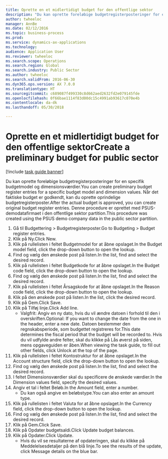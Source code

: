 ```yaml
--- 
title: Oprette en et midlertidigt budget for den offentlige sektor
description: "Du kan oprette foreløbige budgetregisterposteringer for en specifik budgetmodel og dimensionsværdier."
author: twheeloc
manager: AnnBe
ms.date: 02/12/2016
ms.topic: business-process
ms.prod: 
ms.service: dynamics-ax-applications
ms.technology: 
audience: Application User
ms.reviewer: twheeloc
ms.search.scope: Operations
ms.search.region: Global
ms.search.industry: Public Sector
ms.author: twheeloc
ms.search.validFrom: 2016-06-30
ms.dyn365.ops.version: AX 7.0.0
ms.translationtype: HT
ms.sourcegitcommit: c689087f499330c8d662aed2632fd2e079145fde
ms.openlocfilehash: 0f66bae1114f83d00dc15c4991ab93617c070e4b
ms.contentlocale: da-dk
ms.lasthandoff: 05/30/2018

---
```

# <a name="create-a-preliminary-budget-for-public-sector"></a><span data-ttu-id="91eff-103">Oprette en et midlertidigt budget for den offentlige sektor</span><span class="sxs-lookup"><span data-stu-id="91eff-103">Create a preliminary budget for public sector</span></span>

[!include [task guide banner](../../includes/task-guide-banner.md)]

<span data-ttu-id="91eff-104">Du kan oprette foreløbige budgetregisterposteringer for en specifik budgetmodel og dimensionsværdier.</span><span class="sxs-lookup"><span data-stu-id="91eff-104">You can create preliminary budget register entries for a specific budget model and dimension values.</span></span> <span data-ttu-id="91eff-105">Når det faktiske budget er godkendt, kan du oprette oprindelige budgetregisterposter.</span><span class="sxs-lookup"><span data-stu-id="91eff-105">After the actual budget is approved, you can create original budget register entries.</span></span> <span data-ttu-id="91eff-106">Denne procedure er oprettet med PSUS-demodatafirmaet i den offentlige sektor partition.</span><span class="sxs-lookup"><span data-stu-id="91eff-106">This procedure was created using the PSUS demo company data in the public sector partition.</span></span>

1. <span data-ttu-id="91eff-107">Gå til Budgettering > Budgetregisterposter.</span><span class="sxs-lookup"><span data-stu-id="91eff-107">Go to Budgeting > Budget register entries.</span></span>
2. <span data-ttu-id="91eff-108">Klik på Ny.</span><span class="sxs-lookup"><span data-stu-id="91eff-108">Click New.</span></span>
3. <span data-ttu-id="91eff-109">Klik på rullelisten i feltet Budgetmodel for at åbne opslaget.</span><span class="sxs-lookup"><span data-stu-id="91eff-109">In the Budget model field, click the drop-down button to open the lookup.</span></span>
4. <span data-ttu-id="91eff-110">Find og vælg den ønskede post på listen.</span><span class="sxs-lookup"><span data-stu-id="91eff-110">In the list, find and select the desired record.</span></span>
5. <span data-ttu-id="91eff-111">Klik på rullelisten i feltet Budgetkode for at åbne opslaget.</span><span class="sxs-lookup"><span data-stu-id="91eff-111">In the Budget code field, click the drop-down button to open the lookup.</span></span>
6. <span data-ttu-id="91eff-112">Find og vælg den ønskede post på listen.</span><span class="sxs-lookup"><span data-stu-id="91eff-112">In the list, find and select the desired record.</span></span>
7. <span data-ttu-id="91eff-113">Klik på rullelisten i feltet Årsagskode for at åbne opslaget.</span><span class="sxs-lookup"><span data-stu-id="91eff-113">In the Reason code field, click the drop-down button to open the lookup.</span></span>
8. <span data-ttu-id="91eff-114">Klik på den ønskede post på listen.</span><span class="sxs-lookup"><span data-stu-id="91eff-114">In the list, click the desired record.</span></span>
9. <span data-ttu-id="91eff-115">Klik på Gem.</span><span class="sxs-lookup"><span data-stu-id="91eff-115">Click Save.</span></span>
10. <span data-ttu-id="91eff-116">Klik på Tilføj linje.</span><span class="sxs-lookup"><span data-stu-id="91eff-116">Click Add line.</span></span>
    * <span data-ttu-id="91eff-117">Valgfrit: Angiv en ny dato, hvis du vil ændre datoen i forhold til den i overskriften.</span><span class="sxs-lookup"><span data-stu-id="91eff-117">Optional: If you want to change the date from the one in the header, enter a new date.</span></span> <span data-ttu-id="91eff-118">Datoen bestemmer den regnskabsperiode, som budgettet registreres for.</span><span class="sxs-lookup"><span data-stu-id="91eff-118">This date determines the fiscal period that the budget will be recorded to.</span></span> <span data-ttu-id="91eff-119">Hvis du vil udfylde andre felter, skal du klikke på Lås øverst på siden, mens opgaveguiden er åben.</span><span class="sxs-lookup"><span data-stu-id="91eff-119">When viewing the task guide, to fill out other fields, click Unlock at the top of the page.</span></span>  
11. <span data-ttu-id="91eff-120">Klik på rullelisten i feltet Kontostruktur for at åbne opslaget.</span><span class="sxs-lookup"><span data-stu-id="91eff-120">In the Account structure field, click the drop-down button to open the lookup.</span></span>
12. <span data-ttu-id="91eff-121">Find og vælg den ønskede post på listen.</span><span class="sxs-lookup"><span data-stu-id="91eff-121">In the list, find and select the desired record.</span></span>
13. <span data-ttu-id="91eff-122">I feltet Dimensionsværdier skal du specificere de ønskede værdier.</span><span class="sxs-lookup"><span data-stu-id="91eff-122">In the Dimension values field, specify the desired values.</span></span>
14. <span data-ttu-id="91eff-123">Angiv et tal i feltet Beløb.</span><span class="sxs-lookup"><span data-stu-id="91eff-123">In the Amount field, enter a number.</span></span>
    * <span data-ttu-id="91eff-124">Du kan også angive en beløbstype.</span><span class="sxs-lookup"><span data-stu-id="91eff-124">You can also enter an amount type.</span></span>  
15. <span data-ttu-id="91eff-125">Klik på rullelisten i feltet Valuta for at åbne opslaget.</span><span class="sxs-lookup"><span data-stu-id="91eff-125">In the Currency field, click the drop-down button to open the lookup.</span></span>
16. <span data-ttu-id="91eff-126">Find og vælg den ønskede post på listen.</span><span class="sxs-lookup"><span data-stu-id="91eff-126">In the list, find and select the desired record.</span></span>
17. <span data-ttu-id="91eff-127">Klik på Gem.</span><span class="sxs-lookup"><span data-stu-id="91eff-127">Click Save.</span></span>
18. <span data-ttu-id="91eff-128">Klik på Opdater budgetsaldi.</span><span class="sxs-lookup"><span data-stu-id="91eff-128">Click Update budget balances.</span></span>
19. <span data-ttu-id="91eff-129">Klik på Opdater.</span><span class="sxs-lookup"><span data-stu-id="91eff-129">Click Update.</span></span>
    * <span data-ttu-id="91eff-130">Hvis du vil se resultaterne af opdateringen, skal du klikke på Meddelelsesdetaljer på den blå linje.</span><span class="sxs-lookup"><span data-stu-id="91eff-130">To see the results of the update, click Message details on the blue bar.</span></span>  


